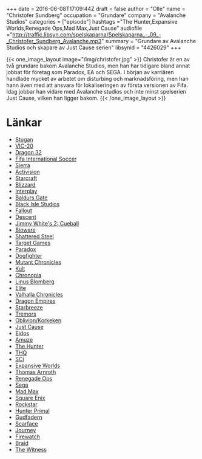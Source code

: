 +++
date = 2016-06-08T17:09:44Z
draft = false
author = "Olle"
name = "Christofer Sundberg"
occupation = "Grundare"
company = "Avalanche Studios"
categories = ["episode"]
hashtags ="The Hunter,Expansive Worlds,Renegade Ops,Mad Max,Just Cause"
audiofile ="http://traffic.libsyn.com/spelskaparna/Spelskaparna_-_09_-_Christofer_Sundberg_Avalanche.mp3"
summary = "Grundare av Avalanche Studios och skapare av Just Cause serien"
libsynid = "4426029"
+++

{{< one_image_layout image="/img/christofer.jpg" >}}
Christofer är en av två grundare bakom Avalanche Studios, men han har tidigare
bland annat jobbat för företag som Paradox, EA och SEGA. I början av
karriären handlade mycket av arbetet om disturbing och marknadsföring,
men han hann även med att ansvara för lokaliseringen av första versionen
av Fifa. Idag jobbar han vidare med Avalanche studios och inte minst
spelserien Just Cause, vilken han ligger bakom.
{{< /one_image_layout >}}
# Länkar
* [Stugan](https://sv.wikipedia.org/wiki/Stugan)
* [VIC-20](https://en.wikipedia.org/wiki/Commodore_VIC-20)
* [Dragon 32](https://en.wikipedia.org/wiki/Dragon_32/64)
* [Fifa International Soccer](https://www.youtube.com/watch?v=14VhVDkXME0)
* [Sierra](https://en.wikipedia.org/wiki/Sierra_Entertainment)
* [Activision](https//en.wikipedia.org/wiki/Activision)
* [Starcraft](https://www.youtube.com/watch?v=jr2MDSdxcsA) 
* [Blizzard](https://en.wikipedia.org/wiki/Blizzard)
* [Interplay](https://en.wikipedia.org/wiki/Interplay_Entertainment)
* [Baldurs Gate](https://www.youtube.com/watch?v=7IHGRT7zhGI)
* [Black Isle Studios](https://en.wikipedia.org/wiki/Black_Isle_Studios)
* [Fallout](https://www.youtube.com/watch?v=5lgMrJpnnhM)
* [Descent](https://www.youtube.com/watch?v=MDcVoKYTgWA)
* [Jimmy White's 2: Cueball](https://www.youtube.com/watch?v=Y2EBnYYELP8)
* [Bioware](https://sv.wikipedia.org/wiki/Bioware)
* [Shattered Steel](https://en.wikipedia.org/wiki/Shattered_Steel)
* [Target Games](https://en.wikipedia.org/wiki/Target_Games)
* [Paradox](https://sv.wikipedia.org/wiki/Paradox_Entertainment_AB)
* [Dogfighter](https://www.youtube.com/watch?v=J_7K97CnRHw)
* [Mutant Chronicles](https://en.wikipedia.org/wiki/Mutant_Chronicles)
* [Kult](https://en.wikipedia.org/wiki/Kult_\(role-playing_game\))
* [Chronopia](http://www.chronopiaworld.com/)
* [Linus Blomberg](http://www.svd.se/han-satte-allt-pa-spel-och-skapade-sin-varld) 
* [Elite](https://www.youtube.com/watch?v=x6m4DwkYgGs)
* [Valhalla Chronicles](https://www.youtube.com/watch?v=fDznDEDi7GU)
* [Dragon Empires](https://en.wikipedia.org/wiki/Dragon_Empires)
* [Starbreeze](https://en.wikipedia.org/wiki/Starbreeze_Studios)
* [Tremors](https://www.youtube.com/watch?v=liJfZvXdiTE)
* [Oblivion/Korkeken](http://www.mobygames.com/company/oblivion-entertainment)
* [Just Cause](https://www.youtube.com/watch?v=dgaz0xGhBJo)
* [Eidos](https://en.wikipedia.org/wiki/Eidos_Interactive)
* [Amuze](https://en.wikipedia.org/wiki/Amuze)
* [The Hunter](https://www.thehunter.com/landing?src=)
* [THQ](https://en.wikipedia.org/wiki/THQ)
* [SCi](https://en.wikipedia.org/wiki/Square_Enix_Europe)
* [Expansive Worlds](http://www.expansiveworlds.com/)
* [Thomas Arnroth](https://twitter.com/arnroth?lang=en)
* [Renegade Ops](https://www.youtube.com/watch?v=GP_h4KUSdO0)
* [Sega](https://en.wikipedia.org/wiki/Sega)
* [Mad Max](https://www.youtube.com/watch?v=9hDPmTvqob0)
* [Square Enix](https://en.wikipedia.org/wiki/Square_Enix)
* [Rockstar](https://en.wikipedia.org/wiki/Rockstar_Games)
* [Hunter Primal](https://www.youtube.com/watch?v=a2gHHfO0o68)
* [Gudfadern](https://www.youtube.com/watch?v=sY1S34973zA)
* [Scarface](https://www.youtube.com/watch?v=7pQQHnqBa2E)
* [Journey](https://www.youtube.com/watch?v=mU3nNT4rcFg)
* [Firewatch](https://www.youtube.com/watch?v=kZX3MgsRb0A)
* [Braid](https://www.youtube.com/watch?v=uqtSKkyJgFM)
* [The Witness](https://www.youtube.com/watch?v=9ytwNUMdbcE)
